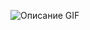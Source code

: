 ![Описание GIF](https://media.discordapp.net/attachments/937411994322092113/1171662534189781072/autodisconnect-1-1.gif?ex=689e0a04&is=689cb884&hm=09a3df8d2442ca69cceccf04a7dbbf1b9c9e5173c73718cd48756cfdf7022901&format=webp&animated=true)
